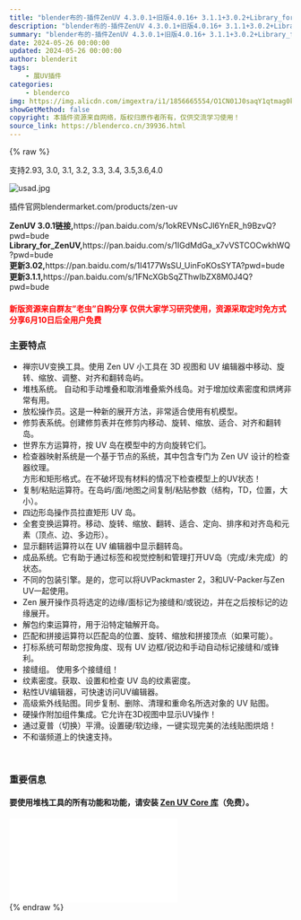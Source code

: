 ```yaml
---
title: "blender布的-插件ZenUV 4.3.0.1+旧版4.0.16+ 3.1.1+3.0.2+Library_for_ZenUV 快速智能UV拆解拆分优化工具 最新版4.4.0.5"
description: "blender布的-插件ZenUV 4.3.0.1+旧版4.0.16+ 3.1.1+3.0.2+Library_for_ZenUV 快速智能UV拆解拆分优化工具 最新版4.4.0.5"
summary: "blender布的-插件ZenUV 4.3.0.1+旧版4.0.16+ 3.1.1+3.0.2+Library_for_ZenUV 快速智能UV拆解拆分优化工具 最新版4.4.0.5"
date: 2024-05-26 00:00:00
updated: 2024-05-26 00:00:00
author: blenderit
tags: 
    - 展UV插件
categories:
    - blenderco
img: https://img.alicdn.com/imgextra/i1/1856665554/O1CN01J0saqY1qtmag0k7ll_!!1856665554.jpg
showGetMethod: false
copyright: 本插件资源来自网络，版权归原作者所有，仅供交流学习使用！
source_link: https://blenderco.cn/39936.html
---
```


{% raw %}
<div class="article-tips"><div><i class="icon icon-smile"></i> 支持2.93, 3.0, 3.1, 3.2, 3.3, 3.4, 3.5,3.6,4.0</div></div><p><img class="aligncenter" src="https://img.alicdn.com/imgextra/i1/1856665554/O1CN01J0saqY1qtmag0k7ll_!!1856665554.jpg" alt="usad.jpg"></p><p>插件官网blendermarket.com/products/zen-uv</p><p><strong>ZenUV 3.0.1链接,</strong>https://pan.baidu.com/s/1okREVNsCJl6YnER_h9BzvQ?pwd=bude<br>
<strong>Library_for_ZenUV,</strong>https://pan.baidu.com/s/1IGdMdGa_x7vVSTCOCwkhWQ?pwd=bude<br>
<strong>更新3.02,</strong>https://pan.baidu.com/s/1I4177WsSU_UinFoKOsSYTA?pwd=bude<br>
<strong>更新3.1.1,</strong>https://pan.baidu.com/s/1FNcXGbSqZThwIbZX8M0J4Q?pwd=bude</p><h4><span style="color: #ff0000;">新版资源来自群友”老虫”自购分享 仅供大家学习研究使用，</span><span style="color: #ff0000;">资源采取定时免方式分享6月10日后全用户免费</span></h4><h3>主要特点</h3><ul>
<li>禅宗UV变换工具。使用 Zen UV 小工具在 3D 视图和 UV 编辑器中移动、旋转、缩放、调整、对齐和翻转岛屿。</li>
<li>堆栈系统。 自动和手动堆叠和取消堆叠紫外线岛。对于增加纹素密度和烘烤非常有用。</li>
<li>放松操作员。这是一种新的展开方法，非常适合使用有机模型。</li>
<li>修剪表系统。创建修剪表并在修剪内移动、旋转、缩放、适合、对齐和翻转岛。</li>
<li>世界东方运算符，按 UV 岛在模型中的方向旋转它们。</li>
<li>检查器映射系统是一个基于节点的系统，其中包含专门为 Zen UV 设计的检查器纹理。<br>
方形和矩形格式。在不破坏现有材料的情况下检查模型上的UV状态！</li>
<li>复制/粘贴运算符。在岛屿/面/地图之间复制/粘贴参数（结构，TD，位置，大小）。</li>
<li>四边形岛操作员拉直矩形 UV 岛。</li>
<li>全套变换运算符。移动、旋转、缩放、翻转、适合、定向、排序和对齐岛和元素（顶点、边、多边形）。</li>
<li>显示翻转运算符以在 UV 编辑器中显示翻转岛。</li>
<li>成品系统。它有助于通过标签和视觉控制和管理打开UV岛（完成/未完成）的状态。</li>
<li>不同的包装引擎。是的，您可以将UVPackmaster 2，3和UV-Packer与Zen UV一起使用。</li>
<li>Zen 展开操作员将选定的边缘/面标记为接缝和/或锐边，并在之后按标记的边缘展开。</li>
<li>解包约束运算符，用于沿特定轴解开岛。</li>
<li>匹配和拼接运算符以匹配岛的位置、旋转、缩放和拼接顶点（如果可能）。</li>
<li>打标系统可帮助您按角度、现有 UV 边框/锐边和手动自动标记接缝和/或锋利。</li>
<li>接缝组。 使用多个接缝组！</li>
<li>纹素密度。获取、设置和检查 UV 岛的纹素密度。</li>
<li>粘性UV编辑器，可快速访问UV编辑器。</li>
<li>高级紫外线贴图。同步复制、删除、清理和重命名所选对象的 UV 贴图。</li>
<li>硬操作附加组件集成。它允许在3D视图中显示UV操作！</li>
<li>通过夏普（切换）平滑。设置硬/软边缘，一键实现完美的法线贴图烘焙！</li>
<li>不和谐频道上的快速支持。<strong><br>
</strong></li>
</ul><p> </p><h3><b>重要信息</b></h3><h4>要使用堆栈工具的所有功能和功能，请安装 <a href="https://gumroad.com/l/ZenUVCore" target="_blank" rel="noopener">Zen UV Core 库</a>（免费）。</h4><div id="external-video-d330ecef0e" class="external-video"><iframe frameborder="0" src="//player.bilibili.com/player.html?aid=1552431747&amp;bvid=BV1u1421U7Wz&amp;cid=1482783421&amp;p=1" allowfullscreen="true"></iframe></div>
<div style="display: none">blenderco</div>
{% endraw %}